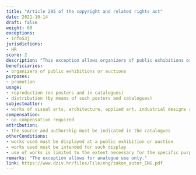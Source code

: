```yaml
---
title: "Article 205 of the copyright and related rights act"
date: 2021-10-14
draft: false
weight: 60
exceptions:
- info53j
jurisdictions:
- HR
score: 2
description: "This exception allows organizers of public exhibitions or auctions to reproduce on posters and in catalogues for such exhibitions or auctions, and to distribute by means of such posters and catalogues, the works of visual arts, architecture, applied art, industrial designs and photographic works, which are displayed at a public exhibition or auction or are intended for such display, for the purpose of promoting and to the extent necessary for such purpose. In the catalogues, the source and authorship must be indicated." 
beneficiaries:
- organizers of public exhibitions or auctions
purposes: 
- promotion
usage:
- reproduction (on posters and in catalogues) 
- distribution (by means of such posters and catalogues)
subjectmatter:
- works of visual arts, architecture, applied art, industrial designs and photographic works
compensation:
- no compensation required
attribution: 
- the source and authorship must be indicated in the catalogues
otherConditions: 
- works used must be displayed at a public exhibition or auction 
- works used must be intended for such display
- use of works is limited to the extent necessary for the specific purpose
remarks: "The exception allows for analogue use only."
link: https://www.dziv.hr/files/File/eng/zakon_autor_ENG.pdf
---
```

